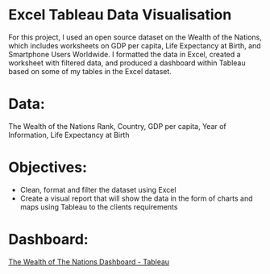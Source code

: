 # Excel Tableau Data Visualisation
For this project, I used an open source dataset on the Wealth of the Nations, which includes worksheets on GDP per capita, Life Expectancy at Birth, and Smartphone Users Worldwide. I formatted the data in Excel, created a worksheet with filtered data, and produced a dashboard within Tableau based on some of my tables in the Excel dataset.

# Data:
The Wealth of the Nations
Rank, Country, GDP per capita, Year of Information, Life Expectancy at Birth

# Objectives:
- Clean, format and filter the dataset using Excel
- Create a visual report that will show the data in the form of charts and maps using Tableau to the clients requirements

# Dashboard:
[The Wealth of The Nations Dashboard - Tableau](https://public.tableau.com/views/TheWealthofNations_16761408397060/TheWealthofNationsDashboard?:language=en-GB&:display_count=n&:origin=viz_share_link)
